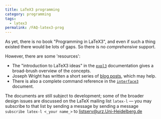 ```yaml
---
title: LaTeX3 programming
category: programming
tags:
  - latex3
permalink: /FAQ-latex3-prog
---
```


As yet, there is no book "Programming in LaTeX3", and even if
such a thing existed there would be lots of gaps.  So there is no
_comprehensive_ support.

However, there are some 'resources':
  

-  The "introduction to LaTeX3 ideas" in the [`expl3`](https://ctan.org/pkg/expl3)
    documentation gives a broad-brush overview of the concepts.
-  Joseph Wright has written a short series of 
    [blog posts](https://www.texdev.net/2014/02/02/programming-latex3-a-summary-so-far/),
    which may help.
-  There is also a complete command reference in the
    [`interface3`](https://ctan.org/pkg/l3kernel) document.

The documents are still subject to development; some of the broader
design issues are discussed on the LaTeX mailing list
`latex-l`&nbsp;&mdash; you may subscribe to that list by sending a
message by sending a message
  `subscribe latex-l <_your name_>`
to <a href="mailto:listserv@urz.Uni-Heidelberg.de">listserv@urz.Uni-Heidelberg.de</a>

